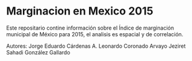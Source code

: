 # Marginacion en Mexico 2015
Este repositario contine información sobre el Índice de marginación municipal de México para 2015, el analisis es espacial y de correlación.


Autores:
Jorge Eduardo Cárdenas A.
Leonardo Coronado Arvayo
Jeziret Sahadi González Gallardo

